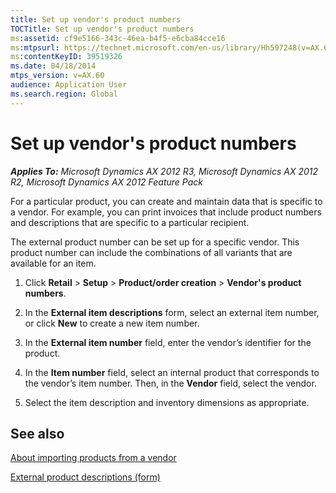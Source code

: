```yaml
---
title: Set up vendor's product numbers
TOCTitle: Set up vendor's product numbers
ms:assetid: cf9e5166-343c-46ea-b4f5-e6cba84cce16
ms:mtpsurl: https://technet.microsoft.com/en-us/library/Hh597248(v=AX.60)
ms:contentKeyID: 39519326
ms.date: 04/18/2014
mtps_version: v=AX.60
audience: Application User
ms.search.region: Global
---
```


# Set up vendor's product numbers 


_**Applies To:** Microsoft Dynamics AX 2012 R3, Microsoft Dynamics AX 2012 R2, Microsoft Dynamics AX 2012 Feature Pack_

For a particular product, you can create and maintain data that is specific to a vendor. For example, you can print invoices that include product numbers and descriptions that are specific to a particular recipient.

The external product number can be set up for a specific vendor. This product number can include the combinations of all variants that are available for an item.

1.  Click **Retail** \> **Setup** \> **Product/order creation** \> **Vendor's product numbers**.

2.  In the **External item descriptions** form, select an external item number, or click **New** to create a new item number.

3.  In the **External item number** field, enter the vendor’s identifier for the product.

4.  In the **Item number** field, select an internal product that corresponds to the vendor’s item number. Then, in the **Vendor** field, select the vendor.

5.  Select the item description and inventory dimensions as appropriate.

## See also

[About importing products from a vendor](about-importing-products-from-a-vendor.md)

[External product descriptions (form)](https://technet.microsoft.com/en-us/library/hh597108\(v=ax.60\))

  


